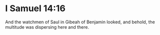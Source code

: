 # I Samuel 14:16

And the watchmen of Saul in Gibeah of Benjamin looked, and behold, the multitude was dispersing here and there.
